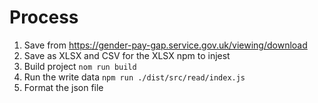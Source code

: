 # Process
1. Save from https://gender-pay-gap.service.gov.uk/viewing/download
2. Save as XLSX and CSV for the XLSX npm to injest
3. Build project `nom run build`
4. Run the write data `npm run ./dist/src/read/index.js`
5. Format the json file